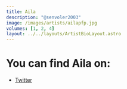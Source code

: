 ```yaml
---
title: Aila
description: "@senvoler2003"
image: /images/artists/ailapfp.jpg
volumes: [1, 2, 4]
layout: ../../layouts/ArtistBioLayout.astro
---
```


# You can find Aila on:

- [Twitter](https://twitter.com/senvoler2003)
